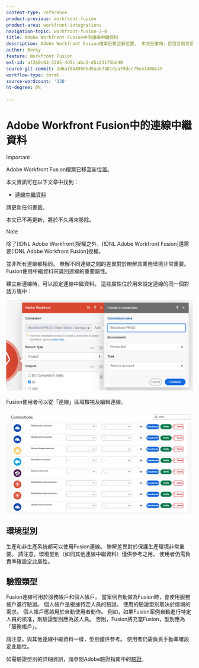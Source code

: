```yaml
---
content-type: reference
product-previous: workfront-fusion
product-area: workfront-integrations
navigation-topic: workfront-fusion-2-0
title: Adobe Workfront Fusion中的連線中繼資料
description: Adobe Workfront Fusion檔案已移至新位置。 本文已棄用，但包含新文章的連結，內容涵蓋此功能。
author: Becky
feature: Workfront Fusion
exl-id: af260c63-3385-4d5c-abc2-d5c23175be40
source-git-commit: 2d6af8b4988bd9aab7381daa79dec79e41408c45
workflow-type: tm+mt
source-wordcount: '338'
ht-degree: 0%

---
```


# Adobe Workfront Fusion中的連線中繼資料

>[!IMPORTANT]
>
>Adobe Workfront Fusion檔案已移至新位置。
>
>本文資訊可在以下文章中找到：
>
>* [連線中繼資料](https://experienceleague.adobe.com/docs/workfront-fusion/using/references/connections/connection-metadata.html)
>
>請更新任何書籤。
>
>本文已不再更新，將於不久將來移除。

>[!NOTE]
>
>除了[!DNL Adobe Workfront]授權之外，[!DNL Adobe Workfront Fusion]還需要[!DNL Adobe Workfront Fusion]授權。

並非所有連線都相同。 瞭解不同連線之間的差異對於瞭解其業務環境非常重要。 Fusion使用中繼資料來識別連線的重要屬性。

建立新連線時，可以設定連線中繼資料。 這些屬性位於用來設定連線的同一個對話方塊中：

![連線中繼資料](assets/connection-metadata-setup.png)

Fusion使用者可以從「連線」區域檢視及編輯連線。

![連線區域中的連線中繼資料](assets/connections-area-metadata.png)

## 環境型別

生產和非生產系統都可以使用Fusion連線。 瞭解差異對於保護生產環境非常重要。 請注意，環境型別（如同其他連線中繼資料）僅供參考之用。 使用者仍需負責準確設定此屬性。

## 驗證類型

Fusion連線可用於服務帳戶和個人帳戶。 當案例自動做為Fusion時，會使用服務帳戶進行驗證。 個人帳戶是根據特定人員的驗證。 使用的驗證型別取決於情境的需求。 個人帳戶應該用於自動使用者動作。 例如，如果Fusion案例自動進行特定人員的核准，則驗證型別應為該人員。 否則，Fusion將充當Fusion，型別應為「服務帳戶」。

請注意，與其他連線中繼資料一樣，型別僅供參考。 使用者仍需負責手動準確設定此屬性。

如需驗證型別的詳細資訊，請參閱Adobe驗證指南中的[驗證](https://developer.adobe.com/developer-console/docs/guides/authentication/)。
